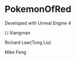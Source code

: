 # PokemonOfRed

Developed with Unreal Engine 4








Li Xiangman

Richard Law(Tong Liu)

Mike Feng